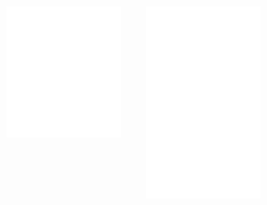 <img src="https://github.com/solderneer/solderneer/blob/main/metrics.svg" alt="Metrics" width="45%" align="left">
<img src="https://github.com/solderneer/solderneer/blob/main/metrics.personal.anilist.svg" alt="Metrics" width="45%" align="right">
